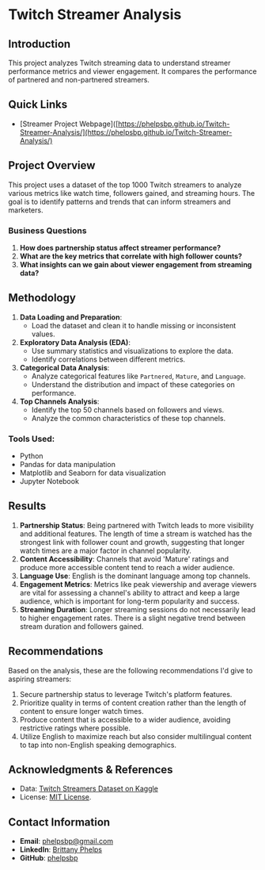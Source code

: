 # Twitch Streamer Analysis

## Introduction

This project analyzes Twitch streaming data to understand streamer performance metrics and viewer engagement. It compares the performance of partnered and non-partnered streamers.

## Quick Links

- [Streamer Project Webpage]([https://phelpsbp.github.io/Twitch-Streamer-Analysis/](https://phelpsbp.github.io/Twitch-Streamer-Analysis/)

## Project Overview

This project uses a dataset of the top 1000 Twitch streamers to analyze various metrics like watch time, followers gained, and streaming hours. The goal is to identify patterns and trends that can inform streamers and marketers.

### Business Questions

1. **How does partnership status affect streamer performance?**
2. **What are the key metrics that correlate with high follower counts?**
3. **What insights can we gain about viewer engagement from streaming data?**

## Methodology

1. **Data Loading and Preparation**: 
   - Load the dataset and clean it to handle missing or inconsistent values.
2. **Exploratory Data Analysis (EDA)**:
   - Use summary statistics and visualizations to explore the data.
   - Identify correlations between different metrics.
3. **Categorical Data Analysis**:
   - Analyze categorical features like `Partnered`, `Mature`, and `Language`.
   - Understand the distribution and impact of these categories on performance.
4. **Top Channels Analysis**:
   - Identify the top 50 channels based on followers and views.
   - Analyze the common characteristics of these top channels.

### Tools Used: 
- Python
- Pandas for data manipulation
- Matplotlib and Seaborn for data visualization
- Jupyter Notebook

## Results
1. **Partnership Status**: Being partnered with Twitch leads to more visibility and additional features. The length of time a stream is watched has the strongest link with follower count and growth, suggesting that longer watch times are a major factor in channel popularity.
2. **Content Accessibility**: Channels that avoid 'Mature' ratings and produce more accessible content tend to reach a wider audience.
3. **Language Use**: English is the dominant language among top channels. 
4. **Engagement Metrics**: Metrics like peak viewership and average viewers are vital for assessing a channel's ability to attract and keep a large audience, which is important for long-term popularity and success.
5. **Streaming Duration**: Longer streaming sessions do not necessarily lead to higher engagement rates. There is a slight negative trend between stream duration and followers gained.

## Recommendations
Based on the analysis, these are the following recommendations I'd give to aspiring streamers:

1. Secure partnership status to leverage Twitch's platform features.
2. Prioritize quality in terms of content creation rather than the length of content to ensure longer watch times.
3. Produce content that is accessible to a wider audience, avoiding restrictive ratings where possible.
4. Utilize English to maximize reach but also consider multilingual content to tap into non-English speaking demographics.

## Acknowledgments & References

- Data: [Twitch Streamers Dataset on Kaggle](https://www.kaggle.com/datasets/aayushmishra1512/twitchdata)
- License: [MIT License](LICENSE.md).

## Contact Information

- **Email**: [phelpsbp@gmail.com](mailto:phelpsbp@gmail.com)
- **LinkedIn**: [Brittany Phelps](https://www.linkedin.com/in/brittany-everette/)
- **GitHub**: [phelpsbp](https://github.com/phelpsbp)
